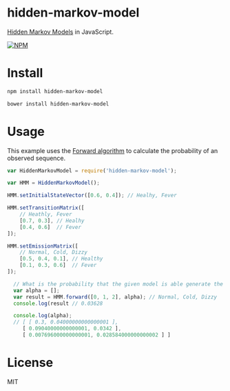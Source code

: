 # hidden-markov-model

[Hidden Markov Models](https://en.wikipedia.org/wiki/Hidden_Markov_model) in JavaScript.

[![NPM](https://nodei.co/npm/hidden-markov-model.png)](https://nodei.co/npm/hidden-markov-model)

# Install

```bash
npm install hidden-markov-model
```

```bash
bower install hidden-markov-model
```

# Usage

This example uses the [Forward algorithm](https://en.wikipedia.org/wiki/Forward_algorithm) to calculate the probability of an observed sequence.

```javascript
var HiddenMarkovModel = require('hidden-markov-model');

var HMM = HiddenMarkovModel();

HMM.setInitialStateVector([0.6, 0.4]); // Healhy, Fever

HMM.setTransitionMatrix([
    // Heathly, Fever
    [0.7, 0.3], // Healhy
    [0.4, 0.6]  // Fever
]);

HMM.setEmissionMatrix([
    // Normal, Cold, Dizzy
    [0.5, 0.4, 0.1], // Healthy
    [0.1, 0.3, 0.6]  // Fever
]);

  // What is the probability that the given model is able generate the sequence of being Normal on day 1, Cold on day2, and Dizzy on day 3?
  var alpha = [];
  var result = HMM.forward([0, 1, 2], alpha); // Normal, Cold, Dizzy
  console.log(result // 0.03628

  console.log(alpha);
  // [ [ 0.3, 0.04000000000000001 ],
     [ 0.09040000000000001, 0.0342 ],
     [ 0.007696000000000001, 0.028584000000000002 ] ]
```

# License

MIT
